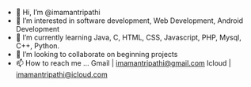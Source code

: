 - 👋 Hi, I’m @imamantripathi
- 👀 I’m interested in software development, Web Development, Android Development
- 🌱 I’m currently learning Java, C, HTML, CSS, Javascript, PHP, Mysql, C++, Python.
- 💞️ I’m looking to collaborate on beginning projects
- 📫 How to reach me ...
Gmail | imamantripathi@gmail.com
Icloud | imamantripathi@icloud.com

<!---
imamantripathi/imamantripathi is a ✨ special ✨ repository because its `README.md` (this file) appears on your GitHub profile.
You can click the Preview link to take a look at your changes.
--->
